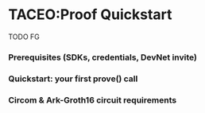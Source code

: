 # TACEO:Proof Quickstart
TODO FG

### Prerequisites (SDKs, credentials, DevNet invite)

### Quickstart: your first prove() call

### Circom & Ark-Groth16 circuit requirements

